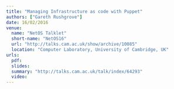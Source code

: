 ```yaml
---
title: "Managing Infrastructure as code with Puppet"
authors: ["Gareth Rushgrove"]
date: 16/02/2016
venue:
  name: "NetOS Talklet"
  short-name: "NetOS16"
  url: "http://talks.cam.ac.uk/show/archive/10085"
  location: "Computer Laboratory, University of Cambridge, UK"
urls:
  pdf:
  slides:
  summary: "http://talks.cam.ac.uk/talk/index/64293"
  video:
---
```


